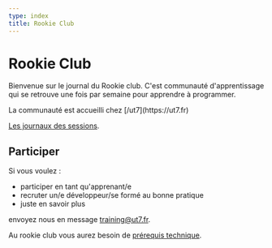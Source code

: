 ```yaml
---
type: index
title: Rookie Club
---
```


# Rookie Club

Bienvenue sur le journal du Rookie club. C'est communauté d'apprentissage qui se retrouve une fois par semaine pour apprendre à programmer.

<p>La communauté est accueilli chez [/ut7](https://ut7.fr)

[Les journaux des sessions](/journaux).

## Participer

Si vous voulez :

- participer en tant qu'apprenant/e
- recruter un/e développeur/se formé au bonne pratique
- juste en savoir plus

envoyez nous en message [training@ut7.fr](mailto:training@ut7.fr).

Au rookie club vous aurez besoin de [prérequis technique](les-prérequis).


